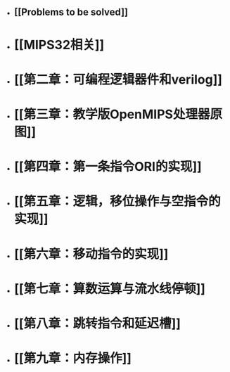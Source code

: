 - ## [[Problems to be solved]]
- # [[MIPS32相关]]
- # [[第二章：可编程逻辑器件和verilog]]
- # [[第三章：教学版OpenMIPS处理器原图]]
- # [[第四章：第一条指令ORI的实现]]
- # [[第五章：逻辑，移位操作与空指令的实现]]
- # [[第六章：移动指令的实现]]
- # [[第七章：算数运算与流水线停顿]]
- # [[第八章：跳转指令和延迟槽]]
- # [[第九章：内存操作]]